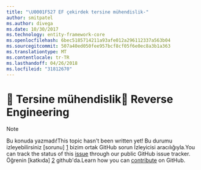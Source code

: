 ```yaml
---
title: "\U0001F527 EF çekirdek tersine mühendislik-"
author: smitpatel
ms.author: divega
ms.date: 10/30/2017
ms.technology: entity-framework-core
ms.openlocfilehash: 6bec5185714211a93afe012a296112337a563b04
ms.sourcegitcommit: 507a40ed050fee957bcf8cf05f6e0ec8a3b1a363
ms.translationtype: MT
ms.contentlocale: tr-TR
ms.lasthandoff: 04/26/2018
ms.locfileid: "31812670"
---
```

# <a name="-reverse-engineering"></a><span data-ttu-id="561e1-102">🔧 Tersine mühendislik</span><span class="sxs-lookup"><span data-stu-id="561e1-102">🔧 Reverse Engineering</span></span>

> [!NOTE]
> <span data-ttu-id="561e1-103">Bu konuda yazmadı!</span><span class="sxs-lookup"><span data-stu-id="561e1-103">This topic hasn't been written yet!</span></span> <span data-ttu-id="561e1-104">Bu durumu izleyebilirsiniz [sorunu] [ 1] bizim ortak GitHub sorun İzleyicisi aracılığıyla.</span><span class="sxs-lookup"><span data-stu-id="561e1-104">You can track the status of this [issue][1] through our public GitHub issue tracker.</span></span> <span data-ttu-id="561e1-105">Öğrenin [katkıda] [ 2] github'da.</span><span class="sxs-lookup"><span data-stu-id="561e1-105">Learn how you can [contribute][2] on GitHub.</span></span>


  [1]: https://github.com/aspnet/EntityFramework.Docs/issues/508
  [2]: https://github.com/aspnet/EntityFramework.Docs/blob/master/CONTRIBUTING.md
